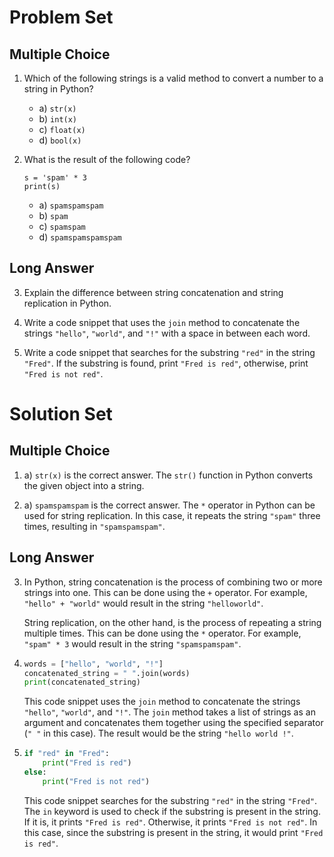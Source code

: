 # Problem Set

## Multiple Choice

1. Which of the following strings is a valid method to convert a number to a string in Python?
   - a) `str(x)`
   - b) `int(x)`
   - c) `float(x)`
   - d) `bool(x)`

2. What is the result of the following code?
   ```
   s = 'spam' * 3
   print(s)
   ```
   - a) `spamspamspam`
   - b) `spam`
   - c) `spamspam`
   - d) `spamspamspamspam`

## Long Answer

3. Explain the difference between string concatenation and string replication in Python.

4. Write a code snippet that uses the `join` method to concatenate the strings `"hello"`, `"world"`, and `"!"` with a space in between each word.

5. Write a code snippet that searches for the substring `"red"` in the string `"Fred"`. If the substring is found, print `"Fred is red"`, otherwise, print `"Fred is not red"`.

# Solution Set

## Multiple Choice

1. a) `str(x)` is the correct answer. The `str()` function in Python converts the given object into a string.

2. a) `spamspamspam` is the correct answer. The `*` operator in Python can be used for string replication. In this case, it repeats the string `"spam"` three times, resulting in `"spamspamspam"`.

## Long Answer

3. In Python, string concatenation is the process of combining two or more strings into one. This can be done using the `+` operator. For example, `"hello" + "world"` would result in the string `"helloworld"`. 

   String replication, on the other hand, is the process of repeating a string multiple times. This can be done using the `*` operator. For example, `"spam" * 3` would result in the string `"spamspamspam"`.
   
4. ```python
   words = ["hello", "world", "!"]
   concatenated_string = " ".join(words)
   print(concatenated_string)
   ```
   This code snippet uses the `join` method to concatenate the strings `"hello"`, `"world"`, and `"!"`. The `join` method takes a list of strings as an argument and concatenates them together using the specified separator (`" "` in this case). The result would be the string `"hello world !"`.

5. ```python
   if "red" in "Fred":
       print("Fred is red")
   else:
       print("Fred is not red")
   ```
   This code snippet searches for the substring `"red"` in the string `"Fred"`. The `in` keyword is used to check if the substring is present in the string. If it is, it prints `"Fred is red"`. Otherwise, it prints `"Fred is not red"`. In this case, since the substring is present in the string, it would print `"Fred is red"`.